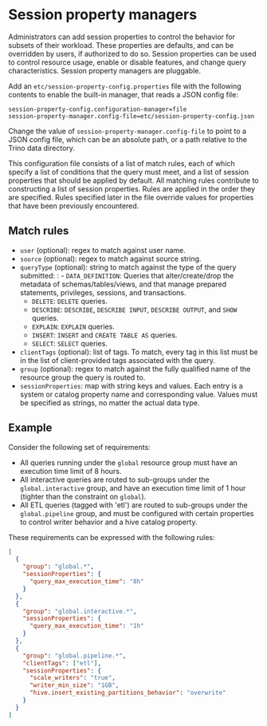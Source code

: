 # Session property managers

Administrators can add session properties to control the behavior for subsets of their workload.
These properties are defaults, and can be overridden by users, if authorized to do so. Session
properties can be used to control resource usage, enable or disable features, and change query
characteristics. Session property managers are pluggable.

Add an `etc/session-property-config.properties` file with the following contents to enable
the built-in manager, that reads a JSON config file:

```text
session-property-config.configuration-manager=file
session-property-manager.config-file=etc/session-property-config.json
```

Change the value of `session-property-manager.config-file` to point to a JSON config file,
which can be an absolute path, or a path relative to the Trino data directory.

This configuration file consists of a list of match rules, each of which specify a list of
conditions that the query must meet, and a list of session properties that should be applied
by default. All matching rules contribute to constructing a list of session properties. Rules
are applied in the order they are specified. Rules specified later in the file override values
for properties that have been previously encountered.

## Match rules

- `user` (optional): regex to match against user name.
- `source` (optional): regex to match against source string.
- `queryType` (optional): string to match against the type of the query submitted:
  : - `DATA_DEFINITION`: Queries that alter/create/drop the metadata of schemas/tables/views, and that manage
      prepared statements, privileges, sessions, and transactions.
    - `DELETE`: `DELETE` queries.
    - `DESCRIBE`: `DESCRIBE`, `DESCRIBE INPUT`, `DESCRIBE OUTPUT`, and `SHOW` queries.
    - `EXPLAIN`: `EXPLAIN` queries.
    - `INSERT`: `INSERT` and `CREATE TABLE AS` queries.
    - `SELECT`: `SELECT` queries.
- `clientTags` (optional): list of tags. To match, every tag in this list must be in the list of
  client-provided tags associated with the query.
- `group` (optional): regex to match against the fully qualified name of the resource group the query is
  routed to.
- `sessionProperties`: map with string keys and values. Each entry is a system or catalog property name and
  corresponding value. Values must be specified as strings, no matter the actual data type.

## Example

Consider the following set of requirements:

- All queries running under the `global` resource group must have an execution time limit of 8 hours.
- All interactive queries are routed to sub-groups under the `global.interactive` group, and have an execution time
  limit of 1 hour (tighter than the constraint on `global`).
- All ETL queries (tagged with 'etl') are routed to sub-groups under the `global.pipeline` group, and must be
  configured with certain properties to control writer behavior and a hive catalog property.

These requirements can be expressed with the following rules:

```json
[
  {
    "group": "global.*",
    "sessionProperties": {
      "query_max_execution_time": "8h"
    }
  },
  {
    "group": "global.interactive.*",
    "sessionProperties": {
      "query_max_execution_time": "1h"
    }
  },
  {
    "group": "global.pipeline.*",
    "clientTags": ["etl"],
    "sessionProperties": {
      "scale_writers": "true",
      "writer_min_size": "1GB",
      "hive.insert_existing_partitions_behavior": "overwrite"
    }
  }
]
```
